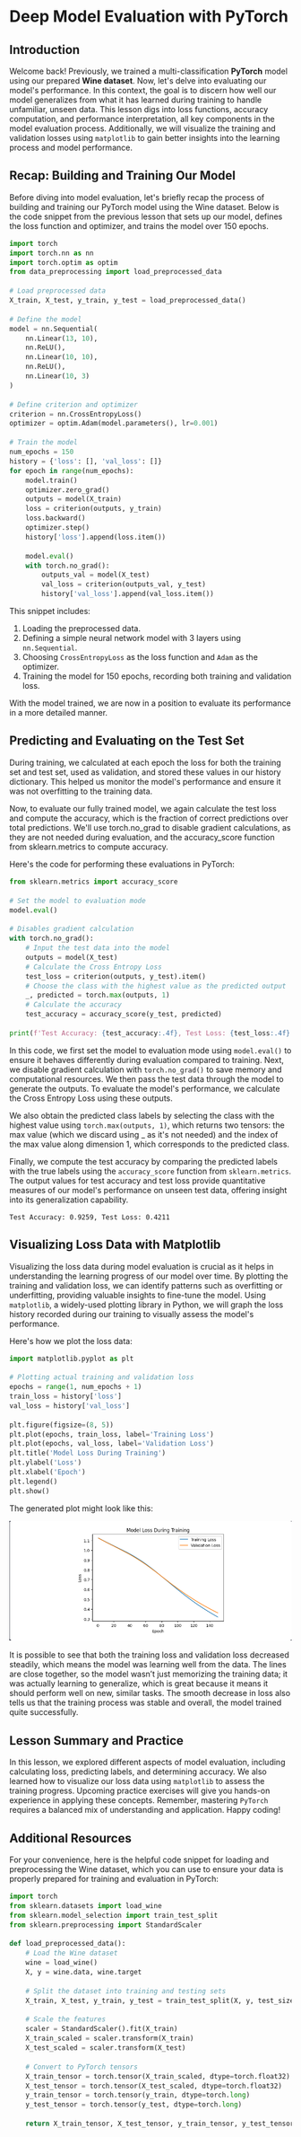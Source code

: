 # Deep Model Evaluation with PyTorch

## Introduction
Welcome back! Previously, we trained a multi-classification **PyTorch** model using our prepared **Wine dataset**. Now, let's delve into evaluating our model's performance. In this context, the goal is to discern how well our model generalizes from what it has learned during training to handle unfamiliar, unseen data. This lesson digs into loss functions, accuracy computation, and performance interpretation, all key components in the model evaluation process. Additionally, we will visualize the training and validation losses using `matplotlib` to gain better insights into the learning process and model performance.

## Recap: Building and Training Our Model
Before diving into model evaluation, let's briefly recap the process of building and training our PyTorch model using the Wine dataset. Below is the code snippet from the previous lesson that sets up our model, defines the loss function and optimizer, and trains the model over 150 epochs.

```Python
import torch
import torch.nn as nn
import torch.optim as optim
from data_preprocessing import load_preprocessed_data

# Load preprocessed data
X_train, X_test, y_train, y_test = load_preprocessed_data()

# Define the model
model = nn.Sequential(
    nn.Linear(13, 10),
    nn.ReLU(),
    nn.Linear(10, 10),
    nn.ReLU(),
    nn.Linear(10, 3)
)

# Define criterion and optimizer
criterion = nn.CrossEntropyLoss()
optimizer = optim.Adam(model.parameters(), lr=0.001)

# Train the model
num_epochs = 150
history = {'loss': [], 'val_loss': []}
for epoch in range(num_epochs):
    model.train()
    optimizer.zero_grad()
    outputs = model(X_train)
    loss = criterion(outputs, y_train)
    loss.backward()
    optimizer.step()
    history['loss'].append(loss.item())

    model.eval()
    with torch.no_grad():
        outputs_val = model(X_test)
        val_loss = criterion(outputs_val, y_test)
        history['val_loss'].append(val_loss.item())
```

This snippet includes:

1. Loading the preprocessed data.
2. Defining a simple neural network model with 3 layers using `nn.Sequential`.
3. Choosing `CrossEntropyLoss` as the loss function and `Adam` as the optimizer.
4. Training the model for 150 epochs, recording both training and validation loss.

With the model trained, we are now in a position to evaluate its performance in a more detailed manner.

## Predicting and Evaluating on the Test Set
During training, we calculated at each epoch the loss for both the training set and test set, used as validation, and stored these values in our history dictionary. This helped us monitor the model's performance and ensure it was not overfitting to the training data.

Now, to evaluate our fully trained model, we again calculate the test loss and compute the accuracy, which is the fraction of correct predictions over total predictions. We'll use torch.no_grad to disable gradient calculations, as they are not needed during evaluation, and the accuracy_score function from sklearn.metrics to compute accuracy.

Here's the code for performing these evaluations in PyTorch:

```Python
from sklearn.metrics import accuracy_score

# Set the model to evaluation mode
model.eval()

# Disables gradient calculation
with torch.no_grad():
    # Input the test data into the model
    outputs = model(X_test)
    # Calculate the Cross Entropy Loss
    test_loss = criterion(outputs, y_test).item()
    # Choose the class with the highest value as the predicted output
    _, predicted = torch.max(outputs, 1)
    # Calculate the accuracy
    test_accuracy = accuracy_score(y_test, predicted)

print(f'Test Accuracy: {test_accuracy:.4f}, Test Loss: {test_loss:.4f}')
```

In this code, we first set the model to evaluation mode using `model.eval()` to ensure it behaves differently during evaluation compared to training. Next, we disable gradient calculation with `torch.no_grad()` to save memory and computational resources. We then pass the test data through the model to generate the outputs. To evaluate the model's performance, we calculate the Cross Entropy Loss using these outputs.

We also obtain the predicted class labels by selecting the class with the highest value using `torch.max(outputs, 1)`, which returns two tensors: the max value (which we discard using _ as it's not needed) and the index of the max value along dimension 1, which corresponds to the predicted class.

Finally, we compute the test accuracy by comparing the predicted labels with the true labels using the `accuracy_score` function from `sklearn.metrics`. The output values for test accuracy and test loss provide quantitative measures of our model's performance on unseen test data, offering insight into its generalization capability.

```Plain text
Test Accuracy: 0.9259, Test Loss: 0.4211
```

## Visualizing Loss Data with Matplotlib
Visualizing the loss data during model evaluation is crucial as it helps in understanding the learning progress of our model over time. By plotting the training and validation loss, we can identify patterns such as overfitting or underfitting, providing valuable insights to fine-tune the model. Using `matplotlib`, a widely-used plotting library in Python, we will graph the loss history recorded during our training to visually assess the model's performance.

Here's how we plot the loss data:

```Python
import matplotlib.pyplot as plt

# Plotting actual training and validation loss
epochs = range(1, num_epochs + 1)
train_loss = history['loss']
val_loss = history['val_loss']

plt.figure(figsize=(8, 5))
plt.plot(epochs, train_loss, label='Training Loss')
plt.plot(epochs, val_loss, label='Validation Loss')
plt.title('Model Loss During Training')
plt.ylabel('Loss')
plt.xlabel('Epoch')
plt.legend()
plt.show()
```

The generated plot might look like this:

![](https://github.com/PaladinKnightMaster/skillup_codesignal/blob/main/assets/images/Screenshot_49.png)

It is possible to see that both the training loss and validation loss decreased steadily, which means the model was learning well from the data. The lines are close together, so the model wasn’t just memorizing the training data; it was actually learning to generalize, which is great because it means it should perform well on new, similar tasks. The smooth decrease in loss also tells us that the training process was stable and overall, the model trained quite successfully.

## Lesson Summary and Practice
In this lesson, we explored different aspects of model evaluation, including calculating loss, predicting labels, and determining accuracy. We also learned how to visualize our loss data using `matplotlib` to assess the training progress. Upcoming practice exercises will give you hands-on experience in applying these concepts. Remember, mastering `PyTorch` requires a balanced mix of understanding and application. Happy coding!

## Additional Resources
For your convenience, here is the helpful code snippet for loading and preprocessing the Wine dataset, which you can use to ensure your data is properly prepared for training and evaluation in PyTorch:

```Python
import torch
from sklearn.datasets import load_wine
from sklearn.model_selection import train_test_split
from sklearn.preprocessing import StandardScaler

def load_preprocessed_data():
    # Load the Wine dataset
    wine = load_wine()
    X, y = wine.data, wine.target

    # Split the dataset into training and testing sets
    X_train, X_test, y_train, y_test = train_test_split(X, y, test_size=0.3, stratify=y)

    # Scale the features
    scaler = StandardScaler().fit(X_train)
    X_train_scaled = scaler.transform(X_train)
    X_test_scaled = scaler.transform(X_test)

    # Convert to PyTorch tensors
    X_train_tensor = torch.tensor(X_train_scaled, dtype=torch.float32)
    X_test_tensor = torch.tensor(X_test_scaled, dtype=torch.float32)
    y_train_tensor = torch.tensor(y_train, dtype=torch.long)
    y_test_tensor = torch.tensor(y_test, dtype=torch.long)

    return X_train_tensor, X_test_tensor, y_train_tensor, y_test_tensor
```